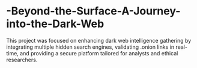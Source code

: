 # -Beyond-the-Surface-A-Journey-into-the-Dark-Web
This project was focused on enhancing dark web intelligence gathering by integrating multiple hidden search engines, validating .onion links in real-time, and providing a secure platform tailored for analysts and ethical researchers. 
